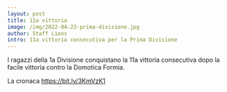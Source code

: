 ```yaml
--- 
layout: post
title: 11a vittoria
image: /img/2022-04-23-prima-divisione.jpg
author: Staff Lions
intro: 11a vittoria consecutiva per la Prima Divisione
---
```


I ragazzi della 1a Divisione conquistano la 11a vittoria consecutiva dopo la facile vittoria contro la Domotica Formia.

La cronaca <a href="https://bit.ly/3KmVzK1" target=_blank>https://bit.ly/3KmVzK1</a>